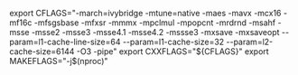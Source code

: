 

export CFLAGS="-march=ivybridge -mtune=native -maes -mavx -mcx16 -mf16c -mfsgsbase -mfxsr -mmmx -mpclmul -mpopcnt -mrdrnd -msahf -msse -msse2 -msse3 -msse4.1 -msse4.2 -mssse3 -mxsave -mxsaveopt --param=l1-cache-line-size=64 --param=l1-cache-size=32 --param=l2-cache-size=6144 -O3 -pipe"
export CXXFLAGS="${CFLAGS}"
export MAKEFLAGS="-j$(nproc)"
